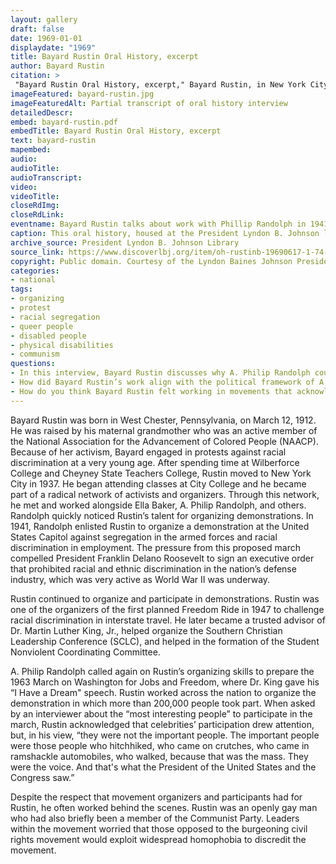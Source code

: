 ```yaml
--- 
layout: gallery
draft: false
date: 1969-01-01
displaydate: "1969"
title: Bayard Rustin Oral History, excerpt
author: Bayard Rustin
citation: >
 "Bayard Rustin Oral History, excerpt," Bayard Rustin, in New York City Civil Rights History Project, Accessed: [Month Day, Year], https://nyccivilrightshistory.org/gallery/bayard-rustin.
imageFeatured: bayard-rustin.jpg
imageFeaturedAlt: Partial transcript of oral history interview
detailedDescr: 
embed: bayard-rustin.pdf
embedTitle: Bayard Rustin Oral History, excerpt
text: bayard-rustin
mapembed: 
audio: 
audioTitle: 
audioTranscript: 
video: 
videoTitle: 
closeRdImg: 
closeRdLink: 
eventname: Bayard Rustin talks about work with Phillip Randolph in 1941 and 1963.
caption: This oral history, housed at the President Lyndon B. Johnson library, highlights Bayard Rustin’s Civil Rights work throughout his life. This excerpt emphasizes his work organizing alongside A. Phillip Randolph in 1941 and 1963. 
archive_source: President Lyndon B. Johnson Library
source_link: https://www.discoverlbj.org/item/oh-rustinb-19690617-1-74-65
copyright: Public domain. Courtesy of the Lyndon Baines Johnson Presidential Library.
categories: 
- national
tags: 
- organizing
- protest
- racial segregation
- queer people
- disabled people
- physical disabilities
- communism
questions:
- In this interview, Bayard Rustin discusses why A. Philip Randolph counted on him as organizer. What reasons does Rustin give for Randolph’s trust in him? What were the organizing tasks that Rustin completed?
- How did Bayard Rustin’s work align with the political framework of A. Philip Randolph?
- How do you think Bayard Rustin felt working in movements that acknowledged his organizing genius while also asking him to stay behind the scenes because of his sexuality?
--- 
```


Bayard Rustin was born in West Chester, Pennsylvania, on March 12, 1912. He was raised by his maternal grandmother who was an active member of the National Association for the Advancement of Colored People (NAACP). Because of her activism, Bayard engaged in protests against racial discrimination at a very young age. After spending time at Wilberforce College and Cheyney State Teachers College, Rustin moved to New York City in 1937. He began attending classes at City College and he became part of a radical network of activists and organizers. Through this network, he met and worked alongside Ella Baker, A. Philip Randolph, and others. Randolph quickly noticed Rustin’s talent for organizing demonstrations. In 1941, Randolph enlisted Rustin to organize a demonstration at the United States Capitol against segregation in the armed forces and racial discrimination in employment. The pressure from this proposed march compelled President Franklin Delano Roosevelt to sign an executive order that prohibited racial and ethnic discrimination in the nation’s defense industry, which was very active as World War II was underway.

Rustin continued to organize and participate in demonstrations. Rustin was one of the organizers of the first planned Freedom Ride in 1947 to challenge racial discrimination in interstate travel. He later became a trusted advisor of Dr. Martin Luther King, Jr., helped organize the Southern Christian Leadership Conference (SCLC), and helped in the formation of the Student Nonviolent Coordinating Committee.

A. Philip Randolph called again on Rustin’s organizing skills to prepare the 1963 March on Washington for Jobs and Freedom, where Dr. King gave his “I Have a Dream" speech. Rustin worked across the nation to organize the demonstration in which more than 200,000 people took part. When asked by an interviewer about the “most interesting people” to participate in the march, Rustin acknowledged that celebrities’ participation drew attention, but, in his view, “they were not the important people. The important people were those people who hitchhiked, who came on crutches, who came in ramshackle automobiles, who walked, because that was the mass. They were the voice. And that's what the President of the United States and the Congress saw.”

Despite the respect that movement organizers and participants had for Rustin, he often worked behind the scenes. Rustin was an openly gay man who had also briefly been a member of the Communist Party. Leaders within the movement worried that those opposed to the burgeoning civil rights movement would exploit widespread homophobia to discredit the movement.
